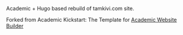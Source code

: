 Academic + Hugo based rebuild of tamkivi.com site.

Forked from Academic Kickstart: The Template for [Academic Website Builder](https://sourcethemes.com/academic/)
